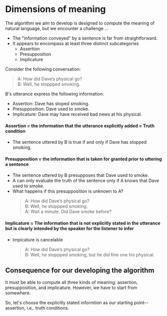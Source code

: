 # Dimensions of meaning 

The algorithm we aim to develop is designed to compute the meaning of natural language, but we encounter a challenge ... 

- The "information conveyed" by a sentence is far from straightforward.
- It appears to encompass at least three distinct subcategories
  - Assertion
  - Presupposition
  - Implicature

Consider the following conversation: 

> A: How did Dave’s physical go? <br>
> B: Well, he stoppped smoking.

B's utterance express the following information: 

- Assertion: Dave has stoped smoking. 
- Presupposition: Dave used to smoke.
- Implicature: Dave may have received bad news at his physical.

#### Assertion = the information that the utterance explicitly added = Truth condition

- The sentence uttered by B is true if and only if Dave has stopped smoking. 

#### Presupposition = the information that is taken for granted prior to uttering a sentence

- The sentence uttered by B presupposes that Dave used to smoke.
- A can only evaluate the truth of the sentence only if A knows that Dave used to smoke.
- What happens if this presupposition is unknown to A?
  > A: How did Dave’s physical go? <br>
  > B: Well, he stoppped smoking. <br>
  > A: Wait a minute. Did Dave smoke before? 

#### Implicature = The information that is not explicitly stated in the utterance but is clearly intended by the speaker for the listener to infer 

- Impicature is cancelable
  > A: How did Dave’s physical go? <br>
  > B: Well, he stoppped smoking, but he did fine one his physical. 

## Consequence for our developing the algorithm

It must be able to compute all three kinds of meaning: assertion, presupposition, and implicature. However, we have to start from somewhere. 

So, let's choose the explicitly stated informtion as our starting point--assertion, i.e,. truth conditions. 




